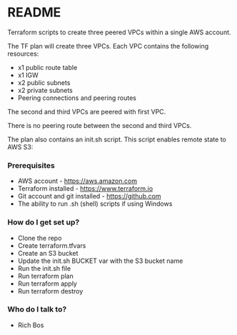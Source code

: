 # README #

Terraform scripts to create three peered VPCs within a single AWS account.

The TF plan will create three VPCs. Each VPC contains the following resources:

* x1 public route table
* x1 IGW
* x2 public subnets
* x2 private subnets
* Peering connections and peering routes

The second and third VPCs are peered with first VPC.

There is no peering route between the second and third VPCs.

The plan also contains an init.sh script. This script enables remote state to AWS S3:

### Prerequisites ###

* AWS account - https://aws.amazon.com
* Terraform installed - https://www.terraform.io
* Git account and git installed - https://github.com
* The ability to run .sh (shell) scripts if using Windows

### How do I get set up? ###

* Clone the repo
* Create terraform.tfvars
* Create an S3 bucket
* Update the init.sh BUCKET var with the S3 bucket name
* Run the init.sh file
* Run terraform plan
* Run terraform apply
* Run terraform destroy

### Who do I talk to? ###

* Rich Bos
